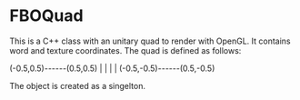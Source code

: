 # FBOQuad

This is a C++ class with an unitary quad to render with OpenGL. It contains word and texture coordinates. The quad is defined as follows:

(-0.5,0.5)*------*(0.5,0.5)
				  |		    |
				  |       |
(-0.5,-0.5)*------*(0.5,-0.5)

The object is created as a singelton.
